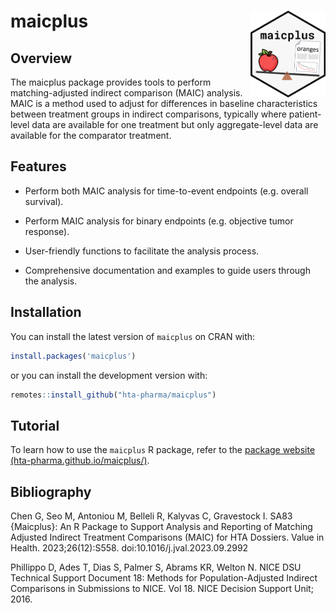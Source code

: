 # maicplus <a href="https://hta-pharma.github.io/maicplus/"><img src="man/figures/logo.png" align="right" height="139" alt="maicplus website" /></a>

## Overview

The maicplus package provides tools to perform matching-adjusted indirect comparison (MAIC) analysis. MAIC is a method used to adjust for differences in baseline characteristics between treatment groups in indirect comparisons, typically where patient-level data are available for one treatment but only aggregate-level data are available for the comparator treatment.

## Features

- Perform both MAIC analysis for time-to-event endpoints (e.g. overall survival).

- Perform MAIC analysis for binary endpoints (e.g. objective tumor response).

- User-friendly functions to facilitate the analysis process.

- Comprehensive documentation and examples to guide users through the analysis.

## Installation

You can install the latest version of `maicplus` on CRAN with:

```r
install.packages('maicplus')
```

or you can install the development version with:

```r
remotes::install_github("hta-pharma/maicplus")
```

## Tutorial

To learn how to use the `maicplus` R package, refer to the [package website (hta-pharma.github.io/maicplus/)](hta-pharma.github.io/maicplus/).

## Bibliography

Chen G, Seo M, Antoniou M, Belleli R, Kalyvas C, Gravestock I. SA83 {Maicplus}: An R Package to Support Analysis and Reporting of Matching Adjusted Indirect Treatment Comparisons (MAIC) for HTA Dossiers. Value in Health. 2023;26(12):S558. doi:10.1016/j.jval.2023.09.2992

Phillippo D, Ades T, Dias S, Palmer S, Abrams KR, Welton N. NICE DSU Technical Support Document 18: Methods for Population-Adjusted Indirect Comparisons in Submissions to NICE. Vol 18. NICE Decision Support Unit; 2016.
